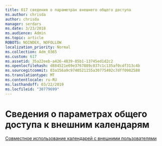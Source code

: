 ```yaml
---
title: 617 сведения о параметрах внешнего общего доступа
ms.author: chrisda
author: chrisda
manager: serdars
ms.date: 3/23/2018
ms.audience: Admin
ms.topic: article
ROBOTS: NOINDEX, NOFOLLOW
localization_priority: Normal
ms.collection: Adm_O365
ms.custom: 617
ms.assetid: 35a22eeb-a426-4839-85b1-13745ed1d2c2
ms.openlocfilehash: d884521e69e3767889c037c1c135af0cdf313c4b
ms.sourcegitcommit: 03a156a9c9740521155a30775492c7dff0982588
ms.translationtype: MT
ms.contentlocale: ru-RU
ms.lasthandoff: 03/22/2019
ms.locfileid: "30779699"
---
```

# <a name="learn-about-external-calendar-sharing-options"></a>Сведения о параметрах общего доступа к внешним календарям

[Совместное использование календарей с внешними пользователями](https://support.office.com/article/FB00DD4E-2D5F-4E8D-8FF4-94B2CF002BDD)
  

